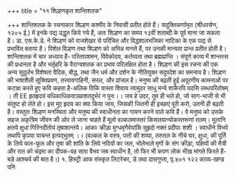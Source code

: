 +++
title = "११ शिल्हणकृत शान्तिशतक"

+++
शान्तिशतक के रचनाकार शिल्हण कश्मीर के निवासी प्रतीत होते हैं। सदुक्तिकर्णामृत (श्रीधरसेन, १२०५ ई.) में इनके पद्य उद्धृत किये गये हैं, अतः शिल्हण का समय १३वीं शताब्दी के पूर्व माना जा सकता है। डा. एस.के.डे. ने शिल्हण को राजशेखर से परिचित
और विद्धशालभजिका नाटिका के एक पद्य से प्रभावित बताया है। पिशेल विल्हण तथा शिल्हण को अभिन्न मानते हैं, पर उनकी मान्यता प्रान्त प्रतीत होती है।
शान्तिशतक में चार अध्याय हैं- परितापशमन, विवेकोदय, कर्तव्यता तथा ब्रह्मप्राप्ति । संपूर्ण काव्य में शान्तरस की प्रधानता है और भर्तृहरि के वैराग्यशतक का प्रभाव परिलक्षित होता है। शिल्हण की इस रचना की एक अन्य सुदुर्लभ विशेषता वैदिक, बौद्ध, तथा जैन धर्म और दर्शन के नीतियुक्त सदुपदेश का समन्वय है। शिल्हण की भाषाशैली सूक्तिप्रवण, तत्त्वावगाहिनी, सरल, और प्रांजल है। मनुष्य की बढ़ती हुई अपूरणीय कामनाओं पर कटाक्ष करते हुए कवि कहता है-अलिक विकि वास्ता शिवाय त्वामुदर साधु मन्ये शाकैरपि यदसि लब्धपरितोषम् । ती
EE हृतहृदयं यधिकाधिकवाञ्छाशतदुर्भरं न पुनः।। जय
हे उदर, तुम ही भले हो, जो साग-भाजी से भी संतुष्ट हो लेते हो। इस मुए हृदय का क्या किया जाय, जिसकी जितनी ही इच्छाएं पूरी करो, उतनी ही बढ़ती है।
वस्तुतः शिल्हण मनस्विता और मनुष्य की स्वाधीनता का गायन करने वाले कवि हैं। वे मनुष्य को उसके सहज अकृत्रिम जीवन की ओर ले जाना चाहते हैं
मूलो वल्कलमास्तरं किसलयान्योकस्तरूणां तलम्।
मूलानि क्षतये क्षुधां गिरिनदीतोयं तृषाशान्तये। आकाः क्रीड़ा मुग्धमृगैर्वयांसि सुहृदो नक्तं प्रदीपाः शशी
। स्वाधीने विभवे तथापि कृपया याचन्त इत्यद्भुतम् ।। (वल्कल के वस्त्र, पत्तों की शय्या, तरुतल के नीचे घर, क्षुधा, की पूर्ति के लिये फल-फूल और तृषा की शांति के लिये नदियों का जल, भोलेभाले मृगों के संग क्रीड़ा, पक्षियों की मैत्री और रात को चंद्रमा का दीपक-यह सारा वैभव जब स्वाधीन है, तो फिर भी कपण लोक भीख मांगते फिरते हैं- बड़े आश्चर्य की बात है।) १. हिस्ट्री आफ संस्कृत लिटरेचर, डे तथा दासगुप्ता, पृ.४०१
१२२
काव्य-खण्ड पनि